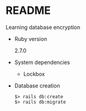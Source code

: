 # README

Learning database encryption

* Ruby version

  2.7.0

* System dependencies

  - Lockbox

* Database creation

  ```
  $> rails db:create
  $> rails db:migrate
  ```
